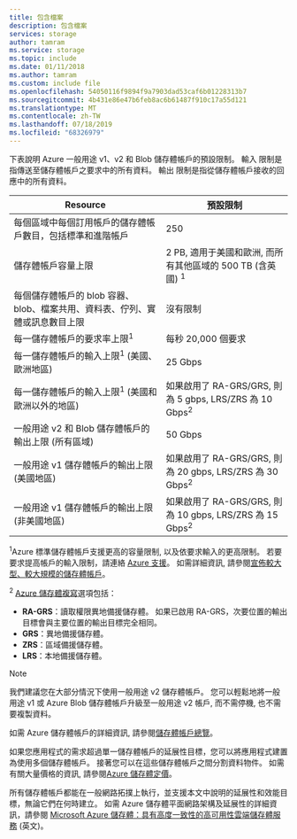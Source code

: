 ```yaml
---
title: 包含檔案
description: 包含檔案
services: storage
author: tamram
ms.service: storage
ms.topic: include
ms.date: 01/11/2018
ms.author: tamram
ms.custom: include file
ms.openlocfilehash: 54050116f9894f9a7903dad53caf6b01228313b7
ms.sourcegitcommit: 4b431e86e47b6feb8ac6b61487f910c17a55d121
ms.translationtype: MT
ms.contentlocale: zh-TW
ms.lasthandoff: 07/18/2019
ms.locfileid: "68326979"
---
```

下表說明 Azure 一般用途 v1、v2 和 Blob 儲存體帳戶的預設限制。 輸入  限制是指傳送至儲存體帳戶之要求中的所有資料。 輸出  限制是指從儲存體帳戶接收的回應中的所有資料。

| Resource | 預設限制 |
| --- | --- |
| 每個區域中每個訂用帳戶的儲存體帳戶數目，包括標準和進階帳戶 | 250 |
| 儲存體帳戶容量上限 | 2 PB, 適用于美國和歐洲, 而所有其他區域的 500 TB (含英國) <sup>1</sup>|
| 每個儲存體帳戶的 blob 容器、blob、檔案共用、資料表、佇列、實體或訊息數目上限 | 沒有限制 |
| 每一儲存體帳戶的要求率上限<sup>1</sup> | 每秒 20,000 個要求 |
| 每一儲存體帳戶的輸入上限<sup>1</sup> (美國、歐洲地區) | 25 Gbps |
| 每一儲存體帳戶的輸入上限<sup>1</sup> (美國和歐洲以外的地區) | 如果啟用了 RA-GRS/GRS, 則為 5 gbps, LRS/ZRS 為 10 Gbps<sup>2</sup> |
| 一般用途 v2 和 Blob 儲存體帳戶的輸出上限 (所有區域) | 50 Gbps |
| 一般用途 v1 儲存體帳戶的輸出上限 (美國地區) | 如果啟用了 RA-GRS/GRS, 則為 20 gbps, LRS/ZRS 為 30 Gbps<sup>2</sup> |
| 一般用途 v1 儲存體帳戶的輸出上限 (非美國地區) | 如果啟用了 RA-GRS/GRS, 則為 10 gbps, LRS/ZRS 為 15 Gbps<sup>2</sup> |

<sup>1</sup>Azure 標準儲存體帳戶支援更高的容量限制, 以及依要求輸入的更高限制。 若要要求提高帳戶的輸入限制，請連絡 [Azure 支援](https://azure.microsoft.com/support/faq/)。 如需詳細資訊, 請參閱[宣佈較大型、較大規模的儲存體帳戶](https://azure.microsoft.com/blog/announcing-larger-higher-scale-storage-accounts/)。

<sup>2</sup> [Azure 儲存體複寫](https://docs.microsoft.com/azure/storage/common/storage-redundancy)選項包括：

- **RA-GRS**：讀取權限異地備援儲存體。 如果已啟用 RA-GRS，次要位置的輸出目標會與主要位置的輸出目標完全相同。
- **GRS**：異地備援儲存體。
- **ZRS**：區域備援儲存體。
- **LRS**：本地備援儲存體。

> [!NOTE]
> 我們建議您在大部分情況下使用一般用途 v2 儲存體帳戶。 您可以輕鬆地將一般用途 v1 或 Azure Blob 儲存體帳戶升級至一般用途 v2 帳戶, 而不需停機, 也不需要複製資料。
>
> 如需 Azure 儲存體帳戶的詳細資訊, 請參閱[儲存體帳戶總覽](../articles/storage/common/storage-account-overview.md)。

如果您應用程式的需求超過單一儲存體帳戶的延展性目標，您可以將應用程式建置為使用多個儲存體帳戶。 接著您可以在這些儲存體帳戶之間分割資料物件。 如需有關大量價格的資訊, 請參閱[Azure 儲存體定價](https://azure.microsoft.com/pricing/details/storage/)。

所有儲存體帳戶都能在一般網路拓撲上執行，並支援本文中說明的延展性和效能目標，無論它們在何時建立。 如需 Azure 儲存體平面網路架構及延展性的詳細資訊，請參閱 [Microsoft Azure 儲存體：具有高度一致性的高可用性雲端儲存體服務](http://blogs.msdn.com/b/windowsazurestorage/archive/2011/11/20/windows-azure-storage-a-highly-available-cloud-storage-service-with-strong-consistency.aspx) \(英文\)。

